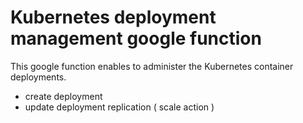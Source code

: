 # Kubernetes deployment management google function

This google function enables to administer the Kubernetes container deployments.

- create deployment
- update deployment replication ( scale action )
